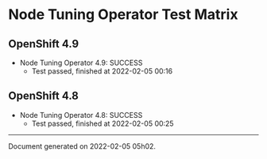 
Node Tuning Operator Test Matrix
================================

OpenShift 4.9
-------------



* Node Tuning Operator 4.9: SUCCESS
  - Test passed, finished at 2022-02-05 00:16

OpenShift 4.8
-------------



* Node Tuning Operator 4.8: SUCCESS
  - Test passed, finished at 2022-02-05 00:25

---
Document generated on 2022-02-05 05h02.
